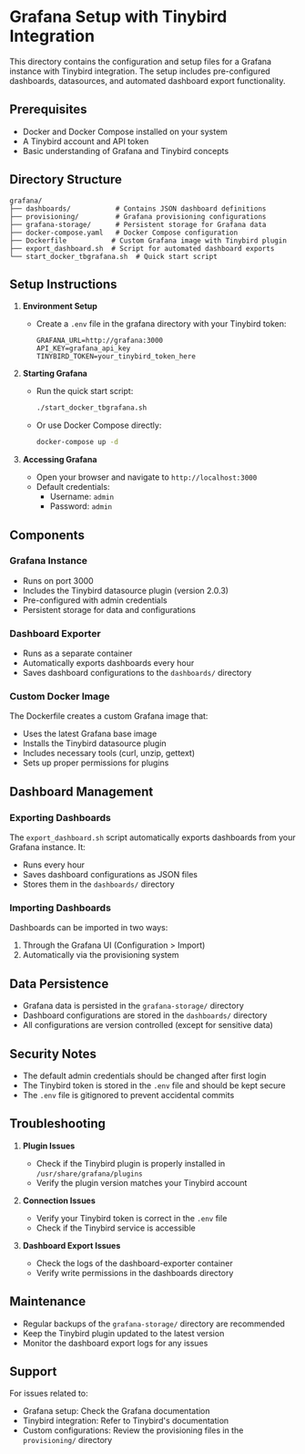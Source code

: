 # Grafana Setup with Tinybird Integration

This directory contains the configuration and setup files for a Grafana instance with Tinybird integration. The setup includes pre-configured dashboards, datasources, and automated dashboard export functionality.

## Prerequisites

- Docker and Docker Compose installed on your system
- A Tinybird account and API token
- Basic understanding of Grafana and Tinybird concepts

## Directory Structure

```
grafana/
├── dashboards/           # Contains JSON dashboard definitions
├── provisioning/         # Grafana provisioning configurations
├── grafana-storage/      # Persistent storage for Grafana data
├── docker-compose.yaml   # Docker Compose configuration
├── Dockerfile           # Custom Grafana image with Tinybird plugin
├── export_dashboard.sh  # Script for automated dashboard exports
└── start_docker_tbgrafana.sh  # Quick start script
```

## Setup Instructions

1. **Environment Setup**
   - Create a `.env` file in the grafana directory with your Tinybird token:
     ```
     GRAFANA_URL=http://grafana:3000
     API_KEY=grafana_api_key
     TINYBIRD_TOKEN=your_tinybird_token_here
     ```

2. **Starting Grafana**
   - Run the quick start script:
     ```bash
     ./start_docker_tbgrafana.sh
     ```
   - Or use Docker Compose directly:
     ```bash
     docker-compose up -d
     ```

3. **Accessing Grafana**
   - Open your browser and navigate to `http://localhost:3000`
   - Default credentials:
     - Username: `admin`
     - Password: `admin`

## Components

### Grafana Instance
- Runs on port 3000
- Includes the Tinybird datasource plugin (version 2.0.3)
- Pre-configured with admin credentials
- Persistent storage for data and configurations

### Dashboard Exporter
- Runs as a separate container
- Automatically exports dashboards every hour
- Saves dashboard configurations to the `dashboards/` directory

### Custom Docker Image
The Dockerfile creates a custom Grafana image that:
- Uses the latest Grafana base image
- Installs the Tinybird datasource plugin
- Includes necessary tools (curl, unzip, gettext)
- Sets up proper permissions for plugins

## Dashboard Management

### Exporting Dashboards
The `export_dashboard.sh` script automatically exports dashboards from your Grafana instance. It:
- Runs every hour
- Saves dashboard configurations as JSON files
- Stores them in the `dashboards/` directory

### Importing Dashboards
Dashboards can be imported in two ways:
1. Through the Grafana UI (Configuration > Import)
2. Automatically via the provisioning system

## Data Persistence

- Grafana data is persisted in the `grafana-storage/` directory
- Dashboard configurations are stored in the `dashboards/` directory
- All configurations are version controlled (except for sensitive data)

## Security Notes

- The default admin credentials should be changed after first login
- The Tinybird token is stored in the `.env` file and should be kept secure
- The `.env` file is gitignored to prevent accidental commits

## Troubleshooting

1. **Plugin Issues**
   - Check if the Tinybird plugin is properly installed in `/usr/share/grafana/plugins`
   - Verify the plugin version matches your Tinybird account

2. **Connection Issues**
   - Verify your Tinybird token is correct in the `.env` file
   - Check if the Tinybird service is accessible

3. **Dashboard Export Issues**
   - Check the logs of the dashboard-exporter container
   - Verify write permissions in the dashboards directory

## Maintenance

- Regular backups of the `grafana-storage/` directory are recommended
- Keep the Tinybird plugin updated to the latest version
- Monitor the dashboard export logs for any issues

## Support

For issues related to:
- Grafana setup: Check the Grafana documentation
- Tinybird integration: Refer to Tinybird's documentation
- Custom configurations: Review the provisioning files in the `provisioning/` directory 